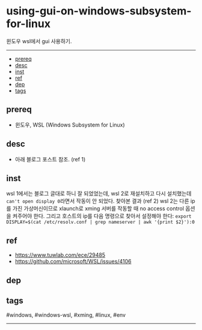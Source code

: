 # using-gui-on-windows-subsystem-for-linux

윈도우 wsl에서 gui 사용하기.

--------------------------

- [prereq](#prereq)
- [desc](#desc)
- [inst](#inst)
- [ref](#ref)
- [dep](#dep)
- [tags](#tags)

## prereq
- 윈도우, WSL (Windows Subsystem for Linux)

## desc
- 아래 블로그 포스트 참조. (ref 1)

## inst

wsl 1에서는 블로그 글대로 하니 잘 되었었는데, wsl 2로 재설치하고 다시 설치했는데 `can't open display 0`라면서 작동이 안 되었다. 찾아본 결과 (ref 2) wsl 2는 다른 ip를 가진 가상머신이므로 xlaunch로 xming 서버를 작동할 때 no access control 옵션을 켜주어야 한다. 그리고 호스트의 ip를 다음 명령으로 찾아서 설정해야 한다:
`export DISPLAY=$(cat /etc/resolv.conf | grep nameserver | awk '{print $2}'):0`


## ref
- https://www.tuwlab.com/ece/29485
- https://github.com/microsoft/WSL/issues/4106

## dep

## tags
  \#windows, \#windows-wsl, \#xming, \#linux, \#env



--------------------------


 